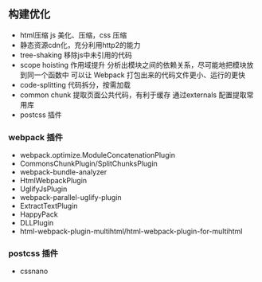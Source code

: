 ## 构建优化
* html压缩 js 美化、压缩，css 压缩
* 静态资源cdn化，充分利用http2的能力
* tree-shaking 移除js中未引用的代码
* scope hoisting 作用域提升
  分析出模块之间的依赖关系，尽可能地把模块放到同一个函数中
  可以让 Webpack 打包出来的代码文件更小、运行的更快
* code-splitting 代码拆分，按需加载
* common chunk 提取页面公共代码，有利于缓存
  通过externals 配置提取常用库
* postcss 插件

### webpack 插件
* webpack.optimize.ModuleConcatenationPlugin
* CommonsChunkPlugin/SplitChunksPlugin
* webpack-bundle-analyzer
* HtmlWebpackPlugin
* UglifyJsPlugin
* webpack-parallel-uglify-plugin
* ExtractTextPlugin
* HappyPack
* DLLPlugin
* html-webpack-plugin-multihtml/html-webpack-plugin-for-multihtml

### postcss 插件
* cssnano